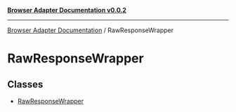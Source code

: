 [**Browser Adapter Documentation v0.0.2**](../README.md)

***

[Browser Adapter Documentation](../modules.md) / RawResponseWrapper

# RawResponseWrapper

## Classes

- [RawResponseWrapper](classes/RawResponseWrapper.md)
